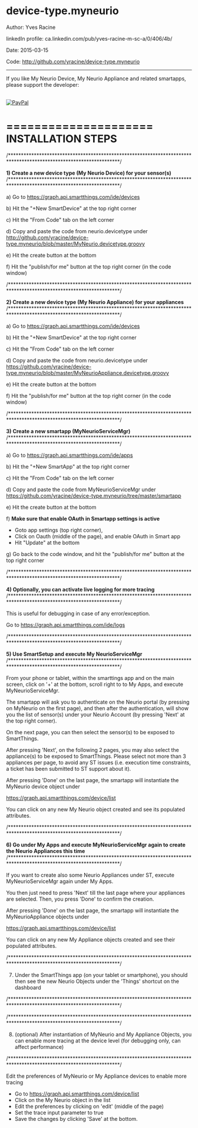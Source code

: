 # device-type.myneurio

Author:             Yves Racine

linkedIn profile:   ca.linkedin.com/pub/yves-racine-m-sc-a/0/406/4b/

Date:               2015-03-15

Code: http://github.com/yracine/device-type.myneurio

**************************************************************************************************
If you like My Neurio Device, My Neurio Appliance and related smartapps, please support the developer:


<br/> [![PayPal](https://www.paypalobjects.com/en_US/i/btn/btn_donate_SM.gif)](
https://www.paypal.com/cgi-bin/webscr?cmd=_donations&business=yracine%40yahoo%2ecom&lc=US&item_name=Maisons%20ecomatiq&no_note=0&currency_code=USD&bn=PP%2dDonationsBF%3abtn_donateCC_LG%2egif%3aNonHostedGuest)


=====================
INSTALLATION STEPS
=====================




/*******************************************************************************************************************/

<b>1) Create a new device type (My Neurio Device) for your sensor(s)</b>
/*******************************************************************************************************************/



a) Go to https://graph.api.smartthings.com/ide/devices

b) Hit the "+New SmartDevice" at the top right corner

c) Hit the "From Code" tab on the left corner

d) Copy and paste the code from neurio.devicetype
under http://github.com/yracine/device-type.myneurio/blob/master/MyNeurio.devicetype.groovy

e) Hit the create button at the bottom

f) Hit the "publish/for me" button at the top right corner (in the code window)

/*******************************************************************************************************************/

<b>2) Create a new device type (My Neurio Appliance) for your appliances</b>
/*******************************************************************************************************************/



a) Go to https://graph.api.smartthings.com/ide/devices

b) Hit the "+New SmartDevice" at the top right corner

c) Hit the "From Code" tab on the left corner

d) Copy and paste the code from neurio.devicetype
under https://github.com/yracine/device-type.myneurio/blob/master/MyNeurioAppliance.devicetype.groovy

e) Hit the create button at the bottom

f) Hit the "publish/for me" button at the top right corner (in the code window)

/*******************************************************************************************************************/

<b>3) Create a new smartapp (MyNeurioServiceMgr)</b>
/*******************************************************************************************************************/


a) Go to https://graph.api.smartthings.com/ide/apps

b) Hit the "+New SmartApp" at the top right corner

c) Hit the "From Code" tab on the left corner

d) Copy and paste the code from MyNeurioServiceMgr
under https://github.com/yracine/device-type.myneurio/tree/master/smartapp

e) Hit the create button at the bottom

f) <b>Make sure that enable OAuth in Smartapp settings is active</b> 

* Goto app settings (top right corner), 
* Click on Oauth (middle of the page), and enable OAuth in Smart app
* Hit "Update" at the bottom

g) Go back to the code window, and hit the "publish/for me" button at the top right corner 

/*******************************************************************************************************************/

<b>4) Optionally, you can activate live logging for more tracing</b> 
/*******************************************************************************************************************/

This is useful for debugging in case of any error/exception.

Go to https://graph.api.smartthings.com/ide/logs


/*******************************************************************************************************************/

<b>5) Use SmartSetup and execute My NeurioServiceMgr</b>
/*******************************************************************************************************************/


From your phone or tablet, within the smarttings app and on the main screen, click on '+' at the bottom, scroll right to to My Apps, and execute MyNeurioServiceMgr.

The smartapp will ask you to authenticate on the Neurio portal (by pressing on MyNeurio on the first page), and then
after the authentication, will show you the list of sensor(s) under your Neurio Account (by pressing 'Next' at the top right corner). 

On the next page, you can then select the sensor(s) to be exposed to SmartThings.

After pressing 'Next', on the following 2 pages, you may also select the appliance(s) to be exposed to SmartThings.
Please select not more than 3 appliances per page, to avoid any ST issues (i.e. execution time constraints, a ticket
has been submitted to ST support about it).

After pressing 'Done' on the last page, the smartapp will instantiate the MyNeurio device object under 

https://graph.api.smartthings.com/device/list

You can click on any new My Neurio object created and see its populated attributes.

/*******************************************************************************************************************/

<b>6) Go under My Apps and execute MyNeurioServiceMgr again to create the Neurio Appliances this time</b>
/*******************************************************************************************************************/

If you want to create also some Neurio Appliances under ST, execute MyNeurioServiceMgr again
under My Apps.

You then just need to press 'Next' till the last page where your appliances are selected.  Then,
you press 'Done' to confirm the creation.

After pressing 'Done' on the last page, the smartapp will instantiate the MyNeurioAppliance objects under 

https://graph.api.smartthings.com/device/list

You can click on any new My Appliance objects created and see their populated attributes.


/*******************************************************************************************************************/

7) Under the SmartThings app (on your tablet or smartphone), you should then
see the new Neurio Objects under the 'Things' shortcut on the dashboard

/*******************************************************************************************************************/



/*******************************************************************************************************************/

8) (optional) After instantiation of MyNeurio and My Appliance Objects, you can enable more tracing 
at the device level (for debugging only, can affect performance)

/*******************************************************************************************************************/


Edit the preferences of MyNeurio or My Appliance devices to enable more tracing

- Go to https://graph.api.smartthings.com/device/list
- Click on the My Neurio object in the list
- Edit the preferences by clicking on 'edit' (middle of the page) 
- Set the trace input parameter to true 
- Save the changes by clicking 'Save' at the bottom.



